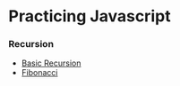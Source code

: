 # Practicing Javascript

### Recursion
* [Basic Recursion](https://github.com/caestrada/practicing-javascript/blob/master/recursion/00_basic-recursion.js)
* [Fibonacci](https://github.com/caestrada/practicing-javascript/blob/master/recursion/01_fibonacci.js)

